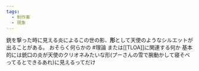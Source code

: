 ```yaml
---
tags:
  - 制作案
  - 現象
---
```


銃を撃った時に見える炎によるこの世の影、**形**として天使のようなシルエットが出ることがある。
おそらく何らかの #理論 または[[TLOA]]に関連する何か
基本的には銃口の炎が天使のクリオネみたいな形(プーさんの雪で腕動かして寝そべってるとできるあれ)に見えるってだけ